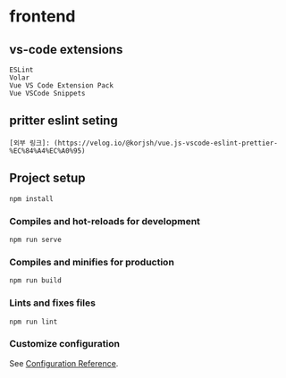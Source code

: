 # frontend

## vs-code extensions
```
ESLint
Volar
Vue VS Code Extension Pack
Vue VSCode Snippets
```

## pritter eslint seting
```
[외부 링크]: (https://velog.io/@korjsh/vue.js-vscode-eslint-prettier-%EC%84%A4%EC%A0%95)
```
## Project setup
```
npm install
```

### Compiles and hot-reloads for development
```
npm run serve
```

### Compiles and minifies for production
```
npm run build
```

### Lints and fixes files
```
npm run lint
```

### Customize configuration
See [Configuration Reference](https://cli.vuejs.org/config/).
